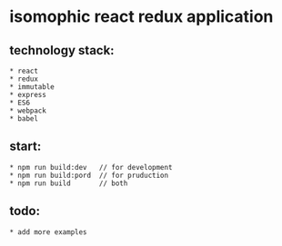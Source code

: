 # isomophic react redux application


## technology stack:
    * react
    * redux
    * immutable
    * express
    * ES6
    * webpack
    * babel

## start:
    * npm run build:dev   // for development
    * npm run build:pord  // for pruduction
    * npm run build       // both

## todo:
    * add more examples
